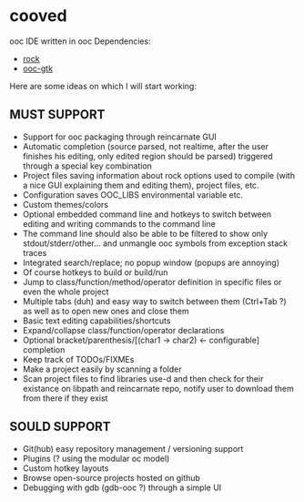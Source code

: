 cooved
======

ooc IDE written in ooc
Dependencies:
- [rock](http://github.com/nddrylliog/rock)
- [ooc-gtk](http://github.com/nddrylliog/ooc-gtk)

Here are some ideas on which I will start working:

MUST SUPPORT
------------

- Support for ooc packaging through reincarnate GUI
- Automatic completion (source parsed, not realtime, after the user finishes his editing, only edited region should be parsed) triggered through a special key combination
- Project files saving information about rock options used to compile (with a nice GUI explaining them and editing them), project files, etc.
- Configuration saves OOC_LIBS environmental variable etc.
- Custom themes/colors
- Optional embedded command line and hotkeys to switch between editing and writing commands to the command line
- The command line should also be able to be filtered to show only stdout/stderr/other... and unmangle ooc symbols from exception stack traces
- Integrated search/replace; no popup window (popups are annoying)
- Of course hotkeys to build or build/run
- Jump to class/function/method/operator definition in specific files or even the whole project
- Multiple tabs (duh) and easy way to switch between them (Ctrl+Tab ?) as well as to open new ones and close them
- Basic text editing capabilities/shortcuts
- Expand/collapse class/function/operator declarations
- Optional bracket/parenthesis/[(char1 -> char2) <- configurable] completion
- Keep track of TODOs/FIXMEs
- Make a project easily by scanning a folder
- Scan project files to find libraries use-d and then check for their existance on libpath and reincarnate repo, notify user to download them from there if they exist

SOULD SUPPORT
-------------

- Git(hub) easy repository management / versioning support
- Plugins (? using the modular oc model)
- Custom hotkey layouts
- Browse open-source projects hosted on github
- Debugging with gdb (gdb-ooc ?) through a simple UI
